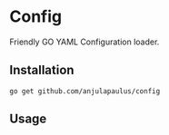 # Config
Friendly GO YAML Configuration loader.

## Installation
````
go get github.com/anjulapaulus/config
````

## Usage

````

````